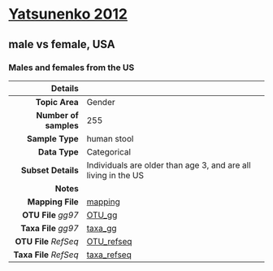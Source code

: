 # [Yatsunenko 2012]( ../docs/yatsunenko.html )
## male vs female, USA

### Males and females from the US

| Details                   |                                                           |
| ------------------------: |-----------------------------------------------------------|
| **Topic Area**                | Gender                                                |
| **Number of samples**         | 255                                         |
| **Sample Type**               | human stool                                         |
| **Data Type**                 | Categorical                                           |
| **Subset Details**            | Individuals are older than age 3, and are all living in the US                                  |
| **Notes**                     |                                          |
| **Mapping File**              | [mapping]( ../datasets/yatsunenko/mapping-sex.txt)        |
| **OTU File** *gg97*           | [OTU_gg]( ../datasets/yatsunenko/gg/otutable.txt)          |
| **Taxa File** *gg97*          | [taxa_gg]( ../datasets/yatsunenko/gg/taxatable.txt)        |
| **OTU File** *RefSeq*         | [OTU_refseq]( ../datasets/yatsunenko/refseq/otutable.txt)  |
| **Taxa File** *RefSeq*        | [taxa_refseq]( ../datasets/yatsunenko/refseq/taxatable.txt)|